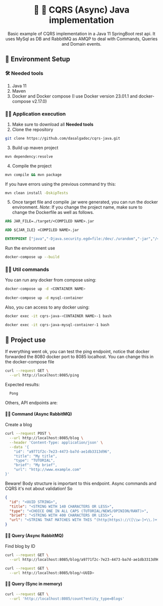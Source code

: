 <h1 align="center">
  🚀 🍮 CQRS (Async) Java implementation
</h1>

<p align="center">
  Basic example of CQRS implementation in a Java 11 SpringBoot rest api. It uses MySql as DB and RabbitMQ as AMQP to deal with Commands, Queries and Domain events.
</p>

## 🧲 Environment Setup

### 🛠️ Needed tools

1. Java 11
2. Maven
3. Docker and Docker compose (I use Docker version 23.01.1 and docker-compose v2.17.0)

### 🏃🏻 Application execution

1. Make sure to download all __Needed tools__
2. Clone the repository
```bash
git clone https://github.com/dasalgadoc/cqrs-java.git
```
3. Build up maven project
```bash
mvn dependency:resolve
```
4. Compile the project
````bash
mvn compile && mvn package
````

If you have errors using the previous command try this:
````bash
mvn clean install -DskipTests
````
5. Once target file and compile .jar were generated, you can run the docker environment.
_Note_: If you change the project name, make sure to change the Dockerfile as well as follows.
   
````dockerfile
ARG JAR_FILE=./target/<COMPILED NAME>.jar

ADD ${JAR_ILE} <COMPILED NAME>.jar

ENTRYPOINT ["java","-Djava.security.egd=file:/dev/./urandom","-jar","/<COMPILED NAME>jar"]  
````

Run the environment use

````bash
docker-compose up --build
````

### 🤳🏻 Util commands

You can run any docker from compose using:
````bash
docker-compose up -d <CONTAINER NAME>
  
docker-compose up -d mysql-container
````

Also, you can access to any docker using:
````bash
docker exec -it cqrs-java-<CONTAINER NAME>-1 bash

docker exec -it cqrs-java-mysql-container-1 bash
````

## 🧳 Project use

If everything went ok, you can test the ping endpoint, notice that docker forwarded the 8080 docker port to 8085 localhost.
You can change this in the docker-compose file

```bash
curl --request GET \
  --url http://localhost:8085/ping
```

Expected results:
```html
  Pong
```

Others, API endpoints are:

#### 🙋🏻‍ Command (Async RabbitMQ)

Create a blog
````bash
curl --request POST \
  --url http://localhost:8085/blog \
  --header 'Content-Type: application/json' \
  --data '{
	"id": "a9771f2c-7e23-4473-ba7d-ae1db3313d96",
	"title": "My title",
	"type": "TUTORIAL",
	"brief": "My brief",
	"url": "http://www.example.com"
}'
````

Beware! Body structure is important to this endpoint. Async commands and CQRS it's not about validation! So

```json
{
  "id": "<UUID STRING>",
  "title": "<STRING WITH 140 CHARACTERS OR LESS>",
  "type": "<CHOICE ONE IN ALL CAPS (TUTORIAL/NEWS/OPINION/RANT)>",
  "brief": "<STRING WITH 400 CHARACTERS OR LESS>",
  "url": "<STRING THAT MATCHES WITH THIS ^(http|https)://([\\w-]+\\.)+[\\w-]+(/[\\w-./?%&=]*)?$ REGEX>"
}
```

#### 💁🏻 Query (Async RabbitMQ)

Find blog by ID
```bash
curl --request GET \
  --url http://localhost:8085/blog/a9771f2c-7e23-4473-ba7d-ae1db3313d96
```

```bash
curl --request GET \
  --url http://localhost:8085/blog/<UUID>
```

#### 💁🏻 Query (Sync in memory)

````bash
curl --request GET \
  --url 'http://localhost:8085/count?entity_type=Blogs'
````
